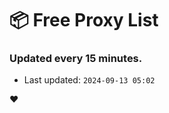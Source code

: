 # :package: Free Proxy List
### Updated every 15 minutes.

- Last updated: `2024-09-13 05:02`

:heart:
